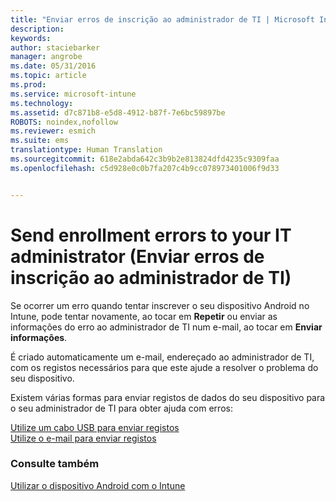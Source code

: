 ```yaml
---
title: "Enviar erros de inscrição ao administrador de TI | Microsoft Intune"
description: 
keywords: 
author: staciebarker
manager: angrobe
ms.date: 05/31/2016
ms.topic: article
ms.prod: 
ms.service: microsoft-intune
ms.technology: 
ms.assetid: d7c871b8-e5d8-4912-b87f-7e6bc59897be
ROBOTS: noindex,nofollow
ms.reviewer: esmich
ms.suite: ems
translationtype: Human Translation
ms.sourcegitcommit: 618e2abda642c3b9b2e813824dfd4235c9309faa
ms.openlocfilehash: c5d928e0c0b7fa207c4b9cc078973401006f9d33


---
```



# Send enrollment errors to your IT administrator (Enviar erros de inscrição ao administrador de TI)

Se ocorrer um erro quando tentar inscrever o seu dispositivo Android no Intune, pode tentar novamente, ao tocar em **Repetir** ou enviar as informações do erro ao administrador de TI num e-mail, ao tocar em **Enviar informações**.

É criado automaticamente um e-mail, endereçado ao administrador de TI, com os registos necessários para que este ajude a resolver o problema do seu dispositivo.

Existem várias formas para enviar registos de dados do seu dispositivo para o seu administrador de TI para obter ajuda com erros:

[Utilize um cabo USB para enviar registos](send-diagnostic-data-logs-to-your-it-administrator-using-a-usb-cable-android.md)</br>
[Utilize o e-mail para enviar registos](send-diagnostic-data-logs-to-your-it-administrator-using-email-android.md)

### Consulte também
[Utilizar o dispositivo Android com o Intune](using-your-android-device-with-intune.md)



<!--HONumber=Jul16_HO4-->


